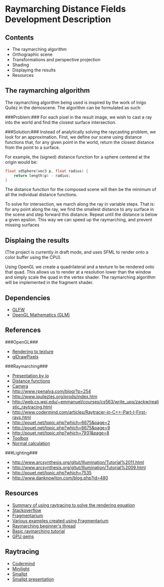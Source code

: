 Raymarching Distance Fields Development Description
============================================

Contents
--------
*	The raymarching algorithm
*	Orthographic scene
*	Transformations and perspective projection
*	Shading
*	Displaying the results
*	Resources

The raymarching algorithm
-------------------------
The raymarching algorithm being used is inspired by the work of Inigo Quilez in the demoscene.
The algorithm can be formulated as such:

###Problem:###
For each pixel in the result image, we wish to cast a ray into the world and find the closest surface intersection.

###Solution:###
Instead of analytically solving the raycasting problem, we look for an approximation.
First, we define our scene using distance functions that, for any given point in the world, return the
closest distance from the point to a surface.

For example, the (signed) distance function for a sphere centered at the origin would be:
```c
float sdSphere(vec3 p, float radius) {
	return length(p) - radius;
}
```
The distance function for the composed scene will then be the minimum of all the individual distance functions.

To solve for intersection, we march along the ray in variable steps. That is: for any point along the ray, we find the smallest distance to any surface in the scene and step forward this distance. Repeat until the distance is below a given epsilon. This way we can speed up the raymarching, and prevent missing surfaces

Displaing the results
---------------------
(The project is currently in draft mode, and uses SFML to render onto a color buffer using the CPU).

Using OpenGL we create a quadrilateral and a texture to be rendered onto that quad.
This allows us to render at a resolution lower than the window and simply scale the quad in the vertex shader.
The raymarching algorithm will be implemented in the fragment shader.

Dependencies
------------
*	[GLFW](http://www.glfw.org/docs/3.0/quick.html)
*	[OpenGL Mathematics (GLM)](http://glm.g-truc.net/)

References
----------
###OpenGL###
*	[Rendering to texture](http://www.opengl-tutorial.org/intermediate-tutorials/tutorial-14-render-to-texture/)
*	[glDrawPixels](http://www.opengl.org/sdk/docs/man2/xhtml/glDrawPixels.xml)

###Raymarching###
*	[Presentation by iq](http://www.iquilezles.org/www/material/nvscene2008/rwwtt.pdf)
*	[Distance functions](http://www.iquilezles.org/www/articles/distfunctions/distfunctions.htm)
*	[Camera](http://sizecoding.blogspot.no/2008/12/code-for-moving-camera-in-glsl.html)
*	http://www.rpenalva.com/blog/?p=254
*	http://www.iquilezles.org/prods/index.htm
*	http://web.cs.wpi.edu/~emmanuel/courses/cs563/write_ups/zackw/realistic_raytracing.html
*	http://www.codermind.com/articles/Raytracer-in-C++-Part-I-First-rays.html
*	http://pouet.net/topic.php?which=6675&page=2
*	http://pouet.net/topic.php?which=6675&page=9
*	http://pouet.net/topic.php?which=7931&page=8
*	[Toolbox](http://pouet.net/topic.php?which=7931&page=1&x=29&y=6)
*	[Normal calculation](http://pouet.net/topic.php?which=6803)

###Lighting###
*	http://www.arcsynthesis.org/gltut/Illumination/Tutorial%2011.html
*	http://www.arcsynthesis.org/gltut/Illumination/Tutorial%2009.html
*	http://pouet.net/topic.php?which=7535
*	http://www.danknowlton.com/blog.php?id=480

Resources
---------
*	[Summary of using raytracing to solve the rendering equation](http://web.cs.wpi.edu/~emmanuel/courses/cs563/write_ups/zackw/realistic_raytracing.html)
*	[Stackoverflow](http://stackoverflow.com/questions/779550/are-there-any-rendering-alternatives-to-rasterisation-or-ray-tracing)
*	[Fragmentarium](http://syntopia.github.io/Fragmentarium/)
*	[Various examples created using Fragmentarium](http://blog.hvidtfeldts.net/)
*	[Raymarching beginner's thread](http://pouet.net/topic.php?which=7920&page=52)
*	[Basic raymarching tutorial](http://pouet.net/topic.php?which=8177&page=2)
*	[GPU gems](http://http.developer.nvidia.com/GPUGems3/gpugems3_ch34.html)

Raytracing
----------
*	[Codermind](http://www.codermind.com/articles/Raytracer-in-C++-Introduction-What-is-ray-tracing.html)
*	[Minilight](http://www.hxa.name/minilight/)
*	[Smallpt](http://www.kevinbeason.com/smallpt/)
*	[Smallpt presentation](https://docs.google.com/file/d/0B8g97JkuSSBwUENiWTJXeGtTOHFmSm51UC01YWtCZw/edit)
